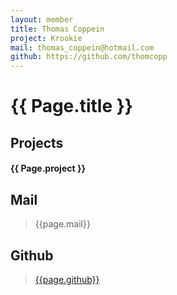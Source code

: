 ```yaml
---
layout: member
title: Thomas Coppein
project: Krookie
mail: thomas_coppein@hotmail.com
github: https://github.com/thomcopp
---
```


# {{ Page.title }}
## Projects
#### {{ Page.project }}


## Mail

>{{page.mail}}

## Github

><a href="{{ page.github }}">{{page.github}}</a>
